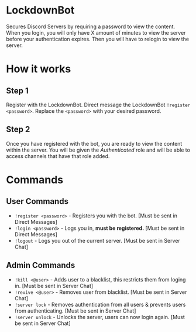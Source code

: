 # LockdownBot
Secures Discord Servers by requiring a password to view the content. When you login, you will only have X amount of minutes to view the server before your authentication expires. Then you will have to relogin to view the server.

# How it works

## Step 1
Register with the LockdownBot. Direct message the LockdownBot ``!register <password>``. Replace the ``<password>`` with your desired password. 

## Step 2
Once you have registered with the bot, you are ready to view the content within the server. You will be given the *Authenticated* role and will be able to access channels that have that role added.

# Commands

## User Commands
 - ``!register <password>`` - Registers you with the bot. [Must be sent in Direct Messages]
 - ``!login <password>`` - Logs you in, **must be registered.** [Must be sent in Direct Messages]
 - ``!logout`` - Logs you out of the current server. [Must be sent in Server Chat]

## Admin Commands
 - ``!kill <@user>`` - Adds user to a blacklist, this restricts them from loging in. [Must be sent in Server Chat]
 - ``!revive <@user>`` - Removes user from blacklist. [Must be sent in Server Chat]
 - ``!server lock`` - Removes authentication from all users & prevents users from authenticating. [Must be sent in Server Chat]
 - ``!server unlock`` - Unlocks the server, users can now login again. [Must be sent in Server Chat]
